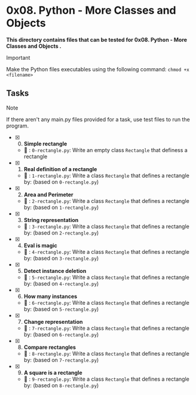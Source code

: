 # 0x08. Python - More Classes and Objects

**This directory contains files that can be tested for 0x08. Python - More Classes and Objects .**

> [!IMPORTANT]
> Make the Python files executables using the following command:
> `chmod +x <filename>`


## Tasks

> [!NOTE]
> If there aren't any main.py files provided for a task, use test files to run the program.


- [x] 0. **Simple rectangle**

  - :file_folder: : `0-rectangle.py`: Write an empty class `Rectangle` that definess a rectangle

- [x] 1. **Real definition of a rectangle**

  - :file_folder: : `1-rectangle.py`: Write a class `Rectangle` that defines a rectangle by: (based on `0-rectangle.py`)

- [x] 2. **Area and Perimeter**

  - :file_folder: : `2-rectangle.py`: Write a class `Rectangle` that defines a rectangle by: (based on `1-rectangle.py`)

- [x] 3. **String representation**

  - :file_folder: : `3-rectangle.py`: Write a class `Rectangle` that defines a rectangle by: (based on `2-rectangle.py`)

- [x] 4. **Eval is magic**

  - :file_folder: : `4-rectangle.py`: Write a class `Rectangle` that defines a rectangle by: (based on `3-rectangle.py`)

- [x] 5. **Detect instance deletion**

  - :file_folder: : `5-rectangle.py`: Write a class `Rectangle` that defines a rectangle by: (based on `4-rectangle.py`)

- [x] 6. **How many instances**

  - :file_folder: : `6-rectangle.py`: Write a class `Rectangle` that defines a rectangle by: (based on `5-rectangle.py`)

- [x] 7. **Change representation**

  - :file_folder: : `7-rectangle.py`: Write a class `Rectangle` that defines a rectangle by: (based on `6-rectangle.py`)

- [x] 8. **Compare rectangles**

  - :file_folder: : `8-rectangle.py`: Write a class `Rectangle` that defines a rectangle by: (based on `7-rectangle.py`)

- [x] 9. **A square is a rectangle**

  - :file_folder: : `9-rectangle.py`: Write a class `Rectangle` that defines a rectangle by: (based on `8-rectangle.py`)
